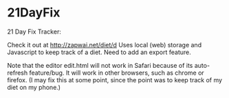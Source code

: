 # 21DayFix
21 Day Fix Tracker:

Check it out at http://zapwai.net/diet/d
Uses local (web) storage and Javascript to keep track of a diet.
Need to add an export feature.

Note that the editor edit.html will not work in Safari because of its auto-refresh feature/bug. It will work in other browsers, such as chrome or firefox. (I may fix this at some point, since the point was to keep track of my diet on my phone.)

